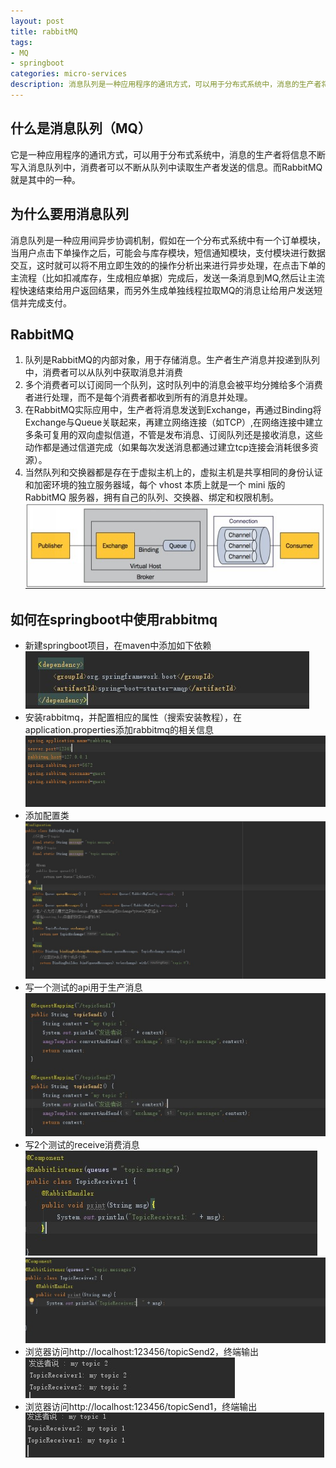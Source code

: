```yaml
---
layout: post
title: rabbitMQ
tags:
- MQ
- springboot
categories: micro-services
description: 消息队列是一种应用程序的通讯方式，可以用于分布式系统中，消息的生产者将信息不断写入消息队列中，消费者可以不断从队列中读取生产者发送的信息。而RabbitMQ就是其中的一种。
---
```

## 什么是消息队列（MQ）
它是一种应用程序的通讯方式，可以用于分布式系统中，消息的生产者将信息不断写入消息队列中，消费者可以不断从队列中读取生产者发送的信息。而RabbitMQ就是其中的一种。

<!-- more -->

## 为什么要用消息队列
消息队列是一种应用间异步协调机制，假如在一个分布式系统中有一个订单模块，当用户点击下单操作之后，可能会与库存模块，短信通知模块，支付模块进行数据交互，这时就可以将不用立即生效的的操作分析出来进行异步处理，在点击下单的主流程（比如扣减库存，生成相应单据）完成后，发送一条消息到MQ,然后让主流程快速结束给用户返回结果，而另外生成单独线程拉取MQ的消息让给用户发送短信并完成支付。  
## RabbitMQ
1. 队列是RabbitMQ的内部对象，用于存储消息。生产者生产消息并投递到队列中，消费者可以从队列中获取消息并消费  
2. 多个消费者可以订阅同一个队列，这时队列中的消息会被平均分摊给多个消费者进行处理，而不是每个消费者都收到所有的消息并处理。  
3. 在RabbitMQ实际应用中，生产者将消息发送到Exchange，再通过Binding将Exchange与Queue关联起来，再建立网络连接（如TCP）,在网络连接中建立多条可复用的双向虚拟信道，不管是发布消息、订阅队列还是接收消息，这些动作都是通过信道完成（如果每次发送消息都通过建立tcp连接会消耗很多资源）。  
4. 当然队列和交换器都是存在于虚拟主机上的，虚拟主机是共享相同的身份认证和加密环境的独立服务器域，每个 vhost 本质上就是一个 mini 版的 RabbitMQ 服务器，拥有自己的队列、交换器、绑定和权限机制。  
![原理图](\assets\img\rabbitMQ_1.jpg)
## 如何在springboot中使用rabbitmq
-  新建springboot项目，在maven中添加如下依赖  
![rabbitMQ依赖](\assets\img\rabbitMQ_2.jpg)
- 安装rabbitmq，并配置相应的属性（搜索安装教程），在application.properties添加rabbitmq的相关信息  
![rabbitMQ配置信息](\assets\img\rabbitMQ_3.jpg)
- 添加配置类  
![rabbitMQ配置类](\assets\img\rabbitMQ_4.jpg)
- 写一个测试的api用于生产消息  
![生产消息api](\assets\img\rabbitMQ_5.jpg)
- 写2个测试的receive消费消息  
![接收消息](\assets\img\rabbitMQ_6.jpg)
![接收消息](\assets\img\rabbitMQ_7.jpg)
- 浏览器访问http://localhost:123456/topicSend2，终端输出  
![终端输出](\assets\img\rabbitMQ_8.jpg)
- 浏览器访问http://localhost:123456/topicSend1，终端输出  
![终端输出](\assets\img\rabbitMQ_9.jpg) 












